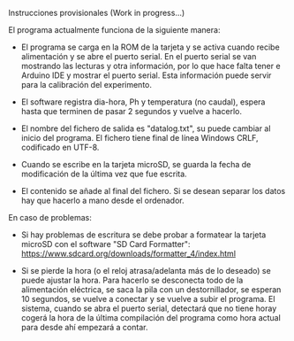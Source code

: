 Instrucciones provisionales (Work in progress...)

El programa actualmente funciona de la siguiente manera:

* El programa se carga en la ROM de la tarjeta y se activa cuando recibe alimentación y se abre el puerto serial. En el puerto serial se van mostrando las lecturas y otra información, por lo que hace falta tener e Arduino IDE y mostrar el puerto serial. Esta información puede servir para la calibración del experimento.

* El software registra dia-hora, Ph y temperatura (no caudal), espera hasta que terminen de pasar 2 segundos y vuelve a hacerlo.

* El nombre del fichero de salida es "datalog.txt", su puede cambiar al inicio del programa. El fichero tiene final de línea Windows CRLF, codificado en UTF-8.

* Cuando se escribe en la tarjeta microSD, se guarda la fecha de modificación de la última vez que fue escrita.

* El contenido se añade al final del fichero. Si se desean separar los datos hay que hacerlo a mano desde el ordenador.

En caso de problemas:

* Si hay problemas de escritura se debe probar a formatear la tarjeta microSD con el software "SD Card Formatter": https://www.sdcard.org/downloads/formatter_4/index.html

* Si se pierde la hora (o el reloj atrasa/adelanta más de lo deseado) se puede ajustar la hora. Para hacerlo se desconecta todo de la alimentación eléctrica, se saca la pila con un destornillador, se esperan 10 segundos, se vuelve a conectar y se vuelve a subir el programa. El sistema, cuando se abra el puerto serial, detectará que no tiene horay cogerá la hora de la última compilación del programa como hora actual para desde ahí empezará a contar.

